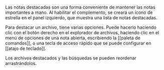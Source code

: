 Las notas destacadas son una forma conveniente de mantener las notas importantes a mano. Al habilitar el complemento, se creará un ícono de estrella en el panel izquierdo, que muestra una lista de notas destacadas.

Para destacar un archivo, tiene varias opciones. Puede hacerlo haciendo clic con el botón derecho en el explorador de archivos, haciendo clic en el menú de opciones de una nota abierta, escribiendo la [[paleta de comandos]], o una tecla de acceso rápido que se puede configurar en [[atajo de teclado]].

Los archivos destacados y las búsquedas se pueden reordenar arrastrándolos.